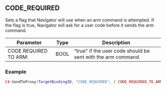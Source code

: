 ## CODE\_REQUIRED

Sets a flag that Navigator will use when an arm command is attempted.  If the flag is true, Navigator will ask for a user code before it sends the arm command.


| Parameter             | Type | Description                                                  |
| --------------------- | ---- | ------------------------------------------------------------ |
| CODE REQUIRED TO ARM: | BOOL | “true" if the user code should be sent with the arm command. |


### Example


```lua
C4:SendToProxy(TargetBindingID, "CODE_REQUIRED", { CODE_REQUIRED_TO_ARM = true }, "NOTIFY")
```
